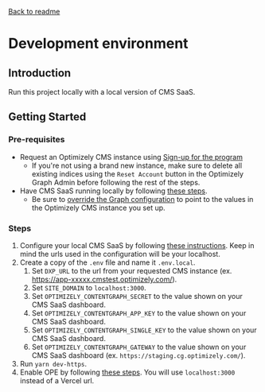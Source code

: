 [Back to readme](../README.md)
# Development environment

## Introduction
Run this project locally with a local version of CMS SaaS.

## Getting Started
### Pre-requisites
* Request an Optimizely CMS instance using [Sign-up for the program](https://www.optimizely.com/saas-core-waitlist/)
    * If you're not using a brand new instance, make sure to delete all existing indices using the `Reset Account` button in the Optimizely Graph Admin before following the rest of the steps.
* Have CMS SaaS running locally by following [these steps](https://github.com/episerver/cms/blob/main/docs/saas_local_dev.md).
    * Be sure to [override the Graph configuration](https://github.com/episerver/cms/blob/main/docs/saas_local_dev.md#connect-to-existing-environments) to point to the values in the Optimizely CMS instance you set up.

### Steps
1. Configure your local CMS SaaS by following [these instructions](./cms-config.md). Keep in mind the urls used in the configuration will be your localhost.
1. Create a copy of the `.env` file and name it `.env.local`. 
    1. Set `DXP_URL` to the url from your requested CMS instance (ex. https://app-xxxxx.cmstest.optimizely.com/).
    1. Set `SITE_DOMAIN` to `localhost:3000`.
    1. Set `OPTIMIZELY_CONTENTGRAPH_SECRET` to the value shown on your CMS SaaS dashboard.
    1. Set `OPTIMIZELY_CONTENTGRAPH_APP_KEY` to the value shown on your CMS SaaS dashboard.
    1. Set `OPTIMIZELY_CONTENTGRAPH_SINGLE_KEY` to the value shown on your CMS SaaS dashboard.
    1. Set `OPTIMIZELY_CONTENTGRAPH_GATEWAY` to the value shown on your CMS SaaS dashboard (ex. `https://staging.cg.optimizely.com/`).
1. Run `yarn dev-https`.
1. Enable OPE by following [these steps](./editing.md). You will use `localhost:3000` instead of a Vercel url.

